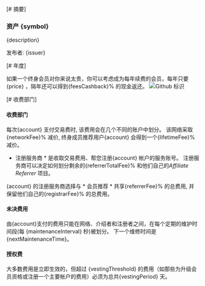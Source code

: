 [# 摘要]

### 资产 {symbol}

{description}

发布者: {issuer}

[# 年度]

如果一个终身会员对你来说太贵，你可以考虑成为每年续费的会员，每年只要{price} ，隔年还可以得到{feesCashback}% 的现金返还。 ![Github 标识](/images/logo.png)

[# 收费部门]

#### 收费部门

每次{account} 支付交易费时, 该费用会在几个不同的账户中划分。 该网络采取{networkFee}% 减价, 终身成员推荐用户{account} 会得到一个{lifetimeFee}% 减价。

* 注册服务商 * 是收取交易费用、帮您注册{account} 帐户的服务账号。 注册服务商可以决定如何划分剩余的{referrerTotalFee}% 和他们自己的*Affiliate Referrer* 项目。

{account} 的注册服务商选择与 * 会员推荐 * 共享{referrerFee}% 的总费用, 并保留他们自己的{registrarFee}% 的总费用。

#### 未决费用

由{account}支付的费用只能在网络、介绍者和注册者之间，在每个定期的维护时间段(每 {maintenanceInterval} 秒)被划分。 下一个维修时间是{nextMaintenanceTime}。

#### 授权费

大多数费用是立即生效的，但超过 {vestingThreshold} 的费用（如那些为升级会员资格或注册一个主要帐户的费用）必须为总共{vestingPeriod} 天。